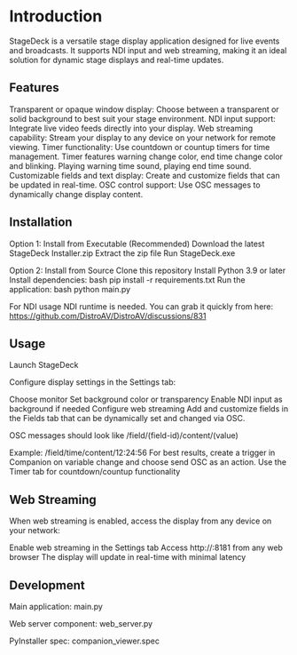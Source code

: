 # Introduction

StageDeck is a versatile stage display application designed for live events and broadcasts. It supports NDI input and web streaming, making it an ideal solution for dynamic stage displays and real-time updates.

## Features

Transparent or opaque window display: Choose between a transparent or solid background to best suit your stage environment.
NDI input support: Integrate live video feeds directly into your display.
Web streaming capability: Stream your display to any device on your network for remote viewing.
Timer functionality: Use countdown or countup timers for time management.
Timer features warning change color, end time change color and blinking. Playing warning time sound, playing end time sound.
Customizable fields and text display: Create and customize fields that can be updated in real-time.
OSC control support: Use OSC messages to dynamically change display content.


## Installation


Option 1: Install from Executable (Recommended)
Download the latest StageDeck Installer.zip
Extract the zip file
Run StageDeck.exe

Option 2: Install from Source
Clone this repository
Install Python 3.9 or later
Install dependencies:
bash
pip install -r requirements.txt
Run the application:
bash
python main.py

For NDI usage NDI runtime is needed. You can grab it quickly from here:
https://github.com/DistroAV/DistroAV/discussions/831

## Usage


Launch StageDeck

Configure display settings in the Settings tab:

Choose monitor
Set background color or transparency
Enable NDI input as background if needed
Configure web streaming
Add and customize fields in the Fields tab that can be dynamically set and changed via OSC.

OSC messages should look like /field/(field-id)/content/(value)

Example: /field/time/content/12:24:56
For best results, create a trigger in Companion on variable change and choose send OSC as an action.
Use the Timer tab for countdown/countup functionality

## Web Streaming

When web streaming is enabled, access the display from any device on your network:

Enable web streaming in the Settings tab
Access http://<computer-ip>:8181 from any web browser
The display will update in real-time with minimal latency

## Development

Main application: main.py

Web server component: web_server.py

PyInstaller spec: companion_viewer.spec
